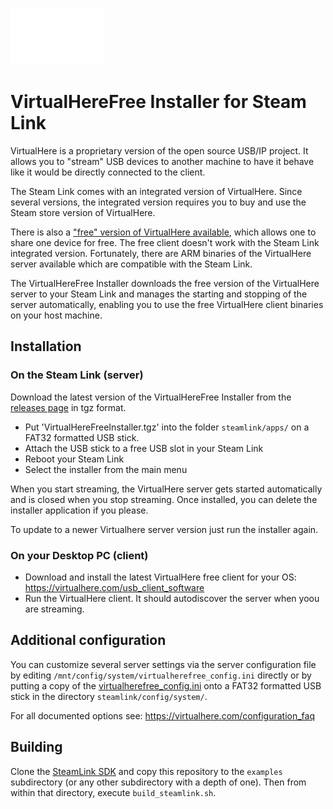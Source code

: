 ![](icon_dark.png)

# VirtualHereFree Installer for Steam Link

VirtualHere is a proprietary version of the open source USB/IP project. It allows you to "stream" USB devices to another
machine to have it behave like it would be directly connected to the client.

The Steam Link comes with an integrated version of VirtualHere.
Since several versions, the integrated version requires you to buy and use the Steam store version of VirtualHere.

There is also a ["free" version of VirtualHere available](https://www.virtualhere.com/usb_client_software), which allows one to share one device for free.
The free client doesn't work with the Steam Link integrated version.
Fortunately, there are ARM binaries of the VirtualHere server available which are compatible with the Steam Link.

The VirtualHereFree Installer downloads the free version of the VirtualHere server to your Steam Link and manages the starting and
stopping of the server automatically, enabling you to use the free VirtualHere client binaries on your host machine.

## Installation

### On the Steam Link (server)

Download the latest version of the VirtualHereFree Installer from the [releases page](https://github.com/milaq/steamlink_VirtualHereFreeInstaller/releases) in tgz format.

 * Put 'VirtualHereFreeInstaller.tgz' into the folder `steamlink/apps/` on a FAT32 formatted USB stick.
 * Attach the USB stick to a free USB slot in your Steam Link
 * Reboot your Steam Link
 * Select the installer from the main menu

When you start streaming, the VirtualHere server gets started automatically and is closed when you stop streaming.
Once installed, you can delete the installer application if you please.

To update to a newer Virtualhere server version just run the installer again.

### On your Desktop PC (client)

 * Download and install the latest VirtualHere free client for your OS: https://virtualhere.com/usb_client_software
 * Run the VirtualHere client. It should autodiscover the server when yoou are streaming.

## Additional configuration

You can customize several server settings via the server configuration file by editing `/mnt/config/system/virtualherefree_config.ini` directly or by putting a copy of the [virtualherefree_config.ini](res/virtualherefree_config.ini) onto a FAT32 formatted USB stick in the directory `steamlink/config/system/`.

For all documented options see: https://virtualhere.com/configuration_faq

## Building

Clone the [SteamLink SDK](https://github.com/ValveSoftware/steamlink-sdk) and copy this repository to the `examples` subdirectory (or any other subdirectory with a depth of one).
Then from within that directory, execute `build_steamlink.sh`.
